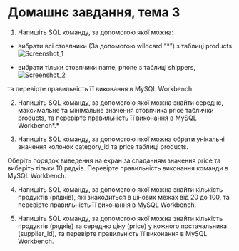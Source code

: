 # Домашнє завдання, тема 3

1. Напишіть SQL команду, за допомогою якої можна:

- вибрати всі стовпчики (За допомогою wildcard “*”) з таблиці products
![Screenshot_1](https://github.com/user-attachments/assets/9fe25f5f-8bbd-46cb-84c5-4adbdaf3ce14)

- вибрати тільки стовпчики name, phone з таблиці shippers,
![Screenshot_2](https://github.com/user-attachments/assets/eb474889-9d36-4306-8a1d-02c0938dd182)

та перевірте правильність її виконання в MySQL Workbench.

2. Напишіть SQL команду, за допомогою якої можна знайти середнє, максимальне та мінімальне значення стовпчика price таблички products, та перевірте правильність її виконання в MySQL Workbench*.*



3. Напишіть SQL команду, за допомогою якої можна обрати унікальні значення колонок category_id та price таблиці products.

Оберіть порядок виведення на екран за спаданням значення price та виберіть тільки 10 рядків. Перевірте правильність виконання команди в MySQL Workbench.



4. Напишіть SQL команду, за допомогою якої можна знайти кількість продуктів (рядків), які знаходиться в цінових межах від 20 до 100, та перевірте правильність її виконання в MySQL Workbench.



5. Напишіть SQL команду, за допомогою якої можна знайти кількість продуктів (рядків) та середню ціну (price) у кожного постачальника (supplier_id), та перевірте правильність її виконання в MySQL Workbench.
